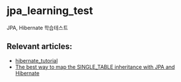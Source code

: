 # jpa_learning_test
JPA, Hibernate 학습테스트

## Relevant articles:

- [hibernate_tutorial](https://github.com/eugenp/tutorials/tree/master/persistence-modules/hibernate5)
- [The best way to map the SINGLE_TABLE inheritance with JPA and Hibernate](https://vladmihalcea.com/the-best-way-to-map-the-single_table-inheritance-with-jpa-and-hibernate/)
